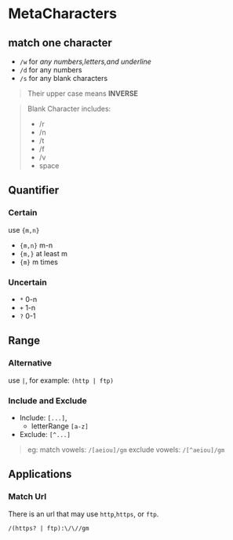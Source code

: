 # MetaCharacters

## match one character

- `/w` for _any numbers,letters,and underline_
- `/d` for any numbers
- `/s` for any blank characters

> Their upper case means **INVERSE**

> Blank Character includes:
> - /r
> - /n
> - /t
> - /f
> - /v
> - space

## Quantifier

### Certain

use `{m,n}`

- `{m,n}` m-n
- `{m,}` at least m
- `{m}` m times

### Uncertain

- `*` 0-n
- `+` 1-n
- `?` 0-1

## Range

### Alternative

use `|`, for example: `(http | ftp)`

### Include and Exclude

- Include: `[...]`,
  - letterRange `[a-z]`
- Exclude: `[^...]`

> eg: match vowels: `/[aeiou]/gm`
> exclude vowels: `/[^aeiou]/gm`


## Applications

### Match Url

There is an url that may use `http`,`https`, or `ftp`.

`/(https? | ftp):\/\//gm`